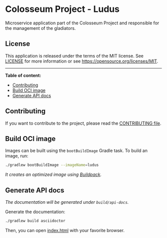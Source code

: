 # Colosseum Project - Ludus

Microservice application part of the Colosseum Project and responsible for the management of the gladiators.

## License

This application is released under the terms of the MIT license.
See [LICENSE](LICENSE) for more information or see <https://opensource.org/licenses/MIT>.

---

**Table of content:**

- [Contributing](#contributing)
- [Build OCI image](#build-oci-image)
- [Generate API docs](#generate-api-docs)

## Contributing

If you want to contribute to the project, please read the [CONTRIBUTING file](CONTRIBUTING.md).

## Build OCI image

Images can be built using the `bootBuildImage` Gradle task.
To build an image, run:

```sh
./gradlew bootBuildImage --imageName=ludus
```

_It creates an optimized image using [Buildpack](https://buildpacks.io/)._

## Generate API docs

_The documentation will be generated under `build/api-docs`._

Generate the documentation:

```sh
./gradlew build asciidoctor
```

Then, you can open [index.html](build/api-docs/index.html) with your favorite browser.
